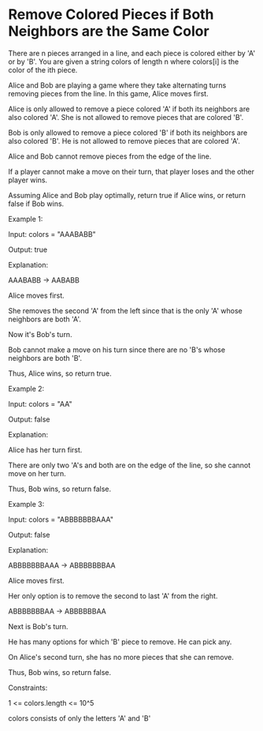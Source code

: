 # Remove Colored Pieces if Both Neighbors are the Same Color

There are n pieces arranged in a line, and each piece is colored either by 'A' or by 'B'. You are given a string colors of length n where colors[i] is the color of the ith piece.

Alice and Bob are playing a game where they take alternating turns removing pieces from the line. In this game, Alice moves first.

Alice is only allowed to remove a piece colored 'A' if both its neighbors are also colored 'A'. She is not allowed to remove pieces that are colored 'B'.

Bob is only allowed to remove a piece colored 'B' if both its neighbors are also colored 'B'. He is not allowed to remove pieces that are colored 'A'.

Alice and Bob cannot remove pieces from the edge of the line.

If a player cannot make a move on their turn, that player loses and the other player wins.

Assuming Alice and Bob play optimally, return true if Alice wins, or return false if Bob wins.






Example 1:



Input: colors = "AAABABB"

Output: true

Explanation:

AAABABB -> AABABB

Alice moves first.

She removes the second 'A' from the left since that is the only 'A' whose neighbors are both 'A'.



Now it's Bob's turn.

Bob cannot make a move on his turn since there are no 'B's whose neighbors are both 'B'.

Thus, Alice wins, so return true.

Example 2:


Input: colors = "AA"

Output: false

Explanation:

Alice has her turn first.

There are only two 'A's and both are on the edge of the line, so she cannot move on her turn.

Thus, Bob wins, so return false.

Example 3:



Input: colors = "ABBBBBBBAAA"

Output: false

Explanation:

ABBBBBBBAAA -> ABBBBBBBAA

Alice moves first.

Her only option is to remove the second to last 'A' from the right.



ABBBBBBBAA -> ABBBBBBAA

Next is Bob's turn.

He has many options for which 'B' piece to remove. He can pick any.


On Alice's second turn, she has no more pieces that she can remove.

Thus, Bob wins, so return false.





Constraints:


1 <= colors.length <= 10^5

colors consists of only the letters 'A' and 'B'





